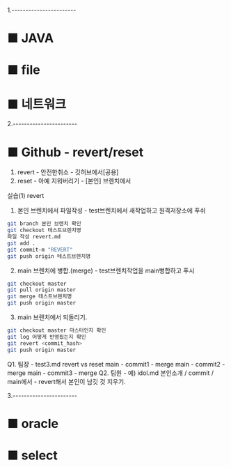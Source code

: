 1.-----------------------
# ■ JAVA 
# ■ file
# ■ 네트워크


2.-----------------------
# ■ Github - revert/reset
1. revert - 안전한취소     - 깃허브에서[공용]
2. reset  - 아예 지워버리기 - [본인] 브렌치에서

실습(1) revert
1. 본인 브렌치에서 파일작성 - test브렌치에서 새작업하고 원격저장소에 푸쉬
```bash
git branch 본인 브렌치 확인
git checkout 테스트브렌치명
파일 작성 revert.md
git add .
git commit-m "REVERT"
git push origin 테스트브렌치명
```
2. main 브렌치에 병합.(merge) - test브렌치작업을 main병합하고 푸시
```bash
git checkout master
git pull origin master
git merge 테스트브렌치명
git push origin master
```
3. main 브렌치에서 되돌리기.
```bash
git checkout master 마스터인지 확인
git log 어떻게 반영됬는지 확인
git revert <commit_hash>
git push origin master 
```
Q1. 팀장 - test3.md revert vs reset
    main - commit1 - merge
    main - commit2 - merge
    main - commit3 - merge
Q2. 팀원 - 예) idol.md 본인소개 / commit / main에서 - revert해서 본인이 남깃 것 지우기.

3.-----------------------
# ■ oracle
# ■ select




